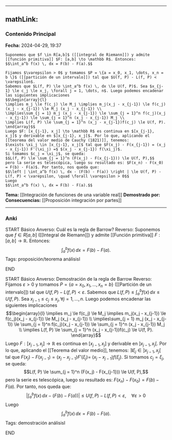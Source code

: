 
---
mathLink:
---
### Contenido Principal

**Fecha:** 2024-04-29, 19:37

```ad-theorem
Suponemos que $f \in R[a,b]$ ([[integral de Riemann]]) y admite [[función primitiva]] $F: [a,b] \to \mathbb R$. Entonces:
$$\int_a^b f(x) \, dx = F(b) - F(a).$$
```


```ad-proof
Fijamos $\varepsilon > 0$ y tomamos $P = \{a = x_0, x_1, \dots, x_n = b \}$ ([[partición de un intervalo]]) tal que $U(f, P) - L(f, P) < \varepsilon$.
Sabemos que $L(f, P) \le \int_a^b f(x) \, dx \le U(f, P)$. Sea $x_{j-1} \le c_j \le x_j, \forall j = 1, \dots, n$. Luego podemos encadenar las siguientes implicaciones
$$\begin{array}{l}
\implies m_j \le f(c_j) \le M_j \implies m_j(x_j - x_{j-1}) \le f(c_j)(x_j - x_{j-1}) \le M_j (x_j - x_{j-1}) \\
\implies\sum_{j = 1} m_j (x_j - x_{j-1}) \le \sum_{j = 1}^n f(c_j)(x_j - x_{j-1}) \le \sum_{j = 1}^n (x_j - x_{j-1}) M_j \\
\implies L(f, P) \le \sum_{j = 1}^n (x_j - x_{j-1})f(c_j) \le U(f, P).
\end{array}$$
Luego $F: [x_{j-1}, x_j] \to \mathbb R$ es continua en $[x_{j-1}, x_j]$ y derivable en $]x_{j-1}, x_j[$. Por lo que, aplicando el [[teorema del valor medio de Cauchy (1821)]], tenemos:
$\exists \xi_j \in ]x_{j-1}, x_j[$ tal que $F(x_j) - F(x_{j-1}) = (x_j - x_{j-1}) F'(\xi_j) =$ $(x_j - x_{j-1}) f(\xi_j)$.
Si tomamos $c_j = \xi_j$, se queda:
$$L(f, P) \le \sum_{j = 1}^n (F(x_j) - F(x_{j-1})) \le U(f, P),$$
pero la serie es telescópica, luego su resultado es: $F(x_n) - F(x_0) = F(b) - F(a)$. Por tanto, nos queda que:
$$\left | \int_a^b f(x) \, dx - (F(b) - F(a)) \right | \le U(f, P) - L(f, P) < \varepsilon, \quad \forall \varepsilon > 0$$
Luego
$$\int_a^b f(x) \, dx = F(b) - F(a).$$
```


**Tema:** [[Integración de funciones de una variable real]]
**Demostrado por:**
**Consecuencias:** [[Proposición integración por partes]]

---
### Anki

START
Básico
Anverso: Cuál es la regla de Barrow?
Reverso: Suponemos que $f \in R[a,b]$ ([[Integral de Riemann]]) y admite [[Función primitiva]] $F: [a,b] \to \mathbb R$. Entonces:
$$\int_a^b f(x) \, dx = F(b) - F(a).$$
Tags: proposición/teorema análisisI
<!--ID: 1714669443732-->
END

START
Básico
Anverso: Demostración de la regla de Barrow
Reverso: Fijamos $\varepsilon > 0$ y tomamos $P = \{a = x_0, x_1, \dots, x_n = b \}$ ([[Partición de un intervalo]]) tal que $U(f, P) - L(f, P) < \varepsilon$.
Sabemos que $L(f, P) \le \int_a^b f(x) \, dx \le U(f, P)$. Sea $x_{j-1} \le c_j \le x_j, \forall j = 1, \dots, n$. Luego podemos encadenar las siguientes implicaciones
$$\begin{array}{l}
\implies m_j \le f(c_j) \le M_j \implies m_j(x_j - x_{j-1}) \le f(c_j)(x_j - x_{j-1}) \le M_j (x_j - x_{j-1}) \\
\implies\sum_{j = 1} m_j (x_j - x_{j-1}) \le \sum_{j = 1}^n f(c_j)(x_j - x_{j-1}) \le \sum_{j = 1}^n (x_j - x_{j-1}) M_j \\
\implies L(f, P) \le \sum_{j = 1}^n (x_j - x_{j-1})f(c_j) \le U(f, P).
\end{array}$$
Luego $F: [x_{j-1}, x_j] \to \mathbb R$ es continua en $[x_{j-1}, x_j]$ y derivable en $]x_{j-1}, x_j[$. Por lo que, aplicando el [[Teorema del valor medio]], tenemos:
$\exists \xi_j \in ]x_{j-1}, x_j[$ tal que $F(x_j) - F(x_{j-1}) = (x_j - x_{j-1}) F'(\xi_j) =$ $(x_j - x_{j-1}) f(\xi_j)$.
Si tomamos $c_j = \xi_j$, se queda:
$$L(f, P) \le \sum_{j = 1}^n (F(x_j) - F(x_{j-1})) \le U(f, P),$$
pero la serie es telescópica, luego su resultado es: $F(x_n) - F(x_0) = F(b) - F(a)$. Por tanto, nos queda que:
$$\left | \int_a^b f(x) \, dx - (F(b) - F(a)) \right | \le U(f, P) - L(f, P) < \varepsilon, \quad \forall \varepsilon > 0$$
Luego
$$\int_a^b f(x) \, dx = F(b) - F(a).$$
Tags: demostración análisisI
<!--ID: 1714669443736-->
END